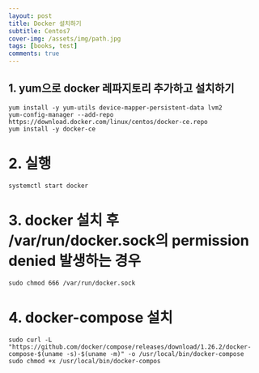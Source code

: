 ```yaml
---
layout: post
title: Docker 설치하기
subtitle: Centos7
cover-img: /assets/img/path.jpg
tags: [books, test]
comments: true
---
```


## 1. yum으로 docker 레파지토리 추가하고 설치하기

    yum install -y yum-utils device-mapper-persistent-data lvm2
    yum-config-manager --add-repo https://download.docker.com/linux/centos/docker-ce.repo
    yum install -y docker-ce


# 2. 실행

    systemctl start docker


# 3. docker 설치 후 /var/run/docker.sock의 permission denied 발생하는 경우

    sudo chmod 666 /var/run/docker.sock


# 4. docker-compose 설치

    sudo curl -L "https://github.com/docker/compose/releases/download/1.26.2/docker-compose-$(uname -s)-$(uname -m)" -o /usr/local/bin/docker-compose
    sudo chmod +x /usr/local/bin/docker-compos
